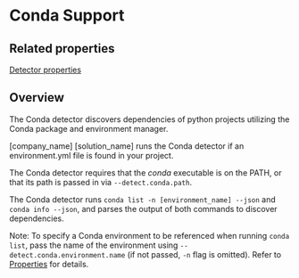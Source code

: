 # Conda Support

## Related properties

[Detector properties](../properties/detectors/conda.md)

## Overview

The Conda detector discovers dependencies of python projects utilizing the Conda package and environment manager.

[company_name] [solution_name] runs the Conda detector if an environment.yml file is found in your project.

The Conda detector requires that the *conda* executable is on the PATH, or that its path is passed in via `--detect.conda.path`.

The Conda detector runs `conda list -n [environment_name] --json` and `conda info --json`, and parses the output of both commands to discover dependencies.

Note: To specify a Conda environment to be referenced when running `conda list`, pass the name of the environment using `--detect.conda.environment.name` (if not passed, `-n` flag is omitted).
Refer to [Properties](../properties/detectors/conda.md) for details.
